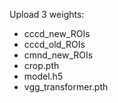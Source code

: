 Upload 3 weights:
-   cccd_new_ROIs
-   cccd_old_ROIs
-   cmnd_new_ROIs
-   crop.pth
-   model.h5
-   vgg_transformer.pth
